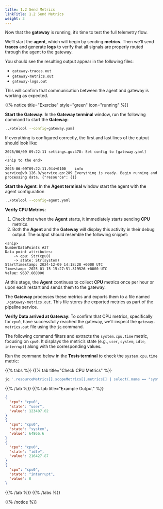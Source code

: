 ```yaml
---
title: 1.2 Send Metrics
linkTitle: 1.2 Send Metrics
weight: 3
---
```

Now that the **gateway** is running, it’s time to test the full telemetry flow.

We’ll start the **agent**, which will begin by sending **metrics**. Then we’ll send **traces** and generate **logs** to verify that all signals are properly routed through the agent to the gateway.

You should see the resulting output appear in the following files:

* `gateway-traces.out`
* `gateway-metrics.out`
* `gateway-logs.out`

This will confirm that communication between the agent and gateway is working as expected.

{{% notice title="Exercise" style="green" icon="running" %}}

**Start the Gateway**: In the **Gateway terminal** window, run the following command to start the **Gateway**:

```bash {title="Start the Gateway"}
../otelcol --config=gateway.yaml
```

If everything is configured correctly, the first and last lines of the output should look like:

```text
2025/06/09 09:22:11 settings.go:478: Set config to [gateway.yaml]
...
<snip to the end>
...
2025-06-09T09:22:11.944+0100    info    service@v0.126.0/service.go:289 Everything is ready. Begin running and processing data. {"resource": {}}
```

**Start the Agent**: In the **Agent terminal** window start the agent with the agent configuration:

```bash { title="Start the Agent" }
../otelcol --config=agent.yaml
```

**Verify CPU Metrics**:

1. Check that when the **Agent** starts, it immediately starts sending **CPU** metrics.
2. Both the **Agent** and the **Gateway** will display this activity in their debug output. The output should resemble the following snippet:

```text
<snip>
NumberDataPoints #37
Data point attributes:
    -> cpu: Str(cpu0)
    -> state: Str(system)
StartTimestamp: 2024-12-09 14:18:28 +0000 UTC
Timestamp: 2025-01-15 15:27:51.319526 +0000 UTC
Value: 9637.660000
```

At this stage, the **Agent** continues to collect **CPU** metrics once per hour or upon each restart and sends them to the gateway.

The **Gateway** processes these metrics and exports them to a file named `./gateway-metrics.out`. This file stores the exported metrics as part of the pipeline service.  

**Verify Data arrived at Gateway**: To confirm that CPU metrics, specifically for `cpu0`, have successfully reached the gateway, we’ll inspect the `gateway-metrics.out` file using the `jq` command.

The following command filters and extracts the `system.cpu.time` metric, focusing on `cpu0`. It displays the metric’s state (e.g., `user`, `system`, `idle`, `interrupt`) along with the corresponding values.

Run the command below in the **Tests terminal** to check the `system.cpu.time` metric:

{{% tabs %}}
{{% tab title="Check CPU Metrics" %}}

```bash
jq '.resourceMetrics[].scopeMetrics[].metrics[] | select(.name == "system.cpu.time") | .sum.dataPoints[] | select(.attributes[0].value.stringValue == "cpu0") | {cpu: .attributes[0].value.stringValue, state: .attributes[1].value.stringValue, value: .asDouble}' gateway-metrics.out
```

{{% /tab %}}
{{% tab title="Example Output" %}}

```json
{
  "cpu": "cpu0",
  "state": "user",
  "value": 123407.02
}
{
  "cpu": "cpu0",
  "state": "system",
  "value": 64866.6
}
{
  "cpu": "cpu0",
  "state": "idle",
  "value": 216427.87
}
{
  "cpu": "cpu0",
  "state": "interrupt",
  "value": 0
}
```

{{% /tab %}}
{{% /tabs %}}

{{% /notice %}}

